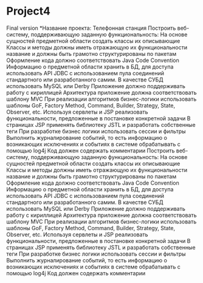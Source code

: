 # Project4
Final version
*Название проекта: Телефонная станция
Построить веб-систему, поддерживающую заданную функциональность:
На основе сущностей предметной области создать классы их описывающие
Классы и методы должны иметь отражающую их функциональности название и должны быть грамотно структурированы по пакетам
Оформление кода должно соответствовать Java Code Convention
Информацию о предметной области хранить в БД, для доступа использовать API JDBC с использованием пула соединений стандартного или разработанного самим. В качестве СУБД использовать MySQL или Derby
Приложение должно поддерживать работу с кириллицей
Архитектура  приложение должна соответствовать шаблону MVC
При реализации алгоритмов бизнес-логики  использовать шаблоны GoF, Factory Method, Command, Builder, Strategy, State, Observer, etc.
Используя сервлеты и JSP реализовать функциональности, предложенные в постановке конкретной задачи
В страницах JSP применять библиотеку JSTL и разработать собственные теги
При разработке бизнес логики использовать сессии и фильтры
Выполнить журналирование событий, то есть информацию о возникающих исключениях и событиях в системе обрабатывать с помощью log4j
Код должен содержать комментарии
Построить веб-систему, поддерживающую заданную функциональность:
На основе сущностей предметной области создать классы их описывающие
Классы и методы должны иметь отражающую их функциональности название и должны быть грамотно структурированы по пакетам
Оформление кода должно соответствовать Java Code Convention
Информацию о предметной области хранить в БД, для доступа использовать API JDBC с использованием пула соединений стандартного или разработанного самим. В качестве СУБД использовать MySQL или Derby
Приложение должно поддерживать работу с кириллицей
Архитектура  приложение должна соответствовать шаблону MVC
При реализации алгоритмов бизнес-логики  использовать шаблоны GoF, Factory Method, Command, Builder, Strategy, State, Observer, etc.
Используя сервлеты и JSP реализовать функциональности, предложенные в постановке конкретной задачи
В страницах JSP применять библиотеку JSTL и разработать собственные теги
При разработке бизнес логики использовать сессии и фильтры
Выполнить журналирование событий, то есть информацию о возникающих исключениях и событиях в системе обрабатывать с помощью log4j
Код должен содержать комментарии
